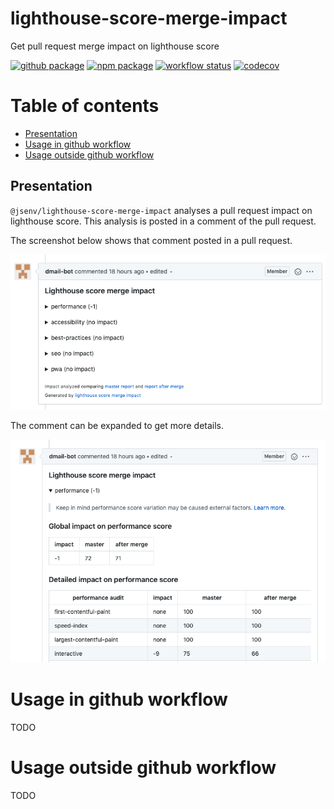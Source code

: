 # lighthouse-score-merge-impact

Get pull request merge impact on lighthouse score

[![github package](https://img.shields.io/github/package-json/v/jsenv/jsenv-lighthouse-score-merge-impact.svg?label=package&logo=github)](https://github.com/jsenv/jsenv-lighthouse-score-merge-impact/packages)
[![npm package](https://img.shields.io/npm/v/@jsenv/lighthouse-score-merge-impact.svg?logo=npm&label=package)](https://www.npmjs.com/package/@jsenv/lighthouse-score-merge-impact)
[![workflow status](https://github.com/jsenv/jsenv-lighthouse-score-merge-impact/workflows/ci/badge.svg)](https://github.com/jsenv/jsenv-lighthouse-score-merge-impact/actions?workflow=ci)
[![codecov](https://codecov.io/gh/jsenv/jsenv-lighthouse-score-merge-impact/branch/master/graph/badge.svg)](https://codecov.io/gh/jsenv/jsenv-lighthouse-score-merge-impact)

# Table of contents

- [Presentation](#Presentation)
- [Usage in github workflow](#Usage-in-github-workflow)
- [Usage outside github workflow](#Usage-outside-github-workflow)

## Presentation

`@jsenv/lighthouse-score-merge-impact` analyses a pull request impact on lighthouse score. This analysis is posted in a comment of the pull request.

The screenshot below shows that comment posted in a pull request.

![screenshot of pull request comment](./docs/comment-collapsed.png)

The comment can be expanded to get more details.

![screenshot of pull request comment expanded](./docs/comment-expanded.png)

# Usage in github workflow

TODO

# Usage outside github workflow

TODO

